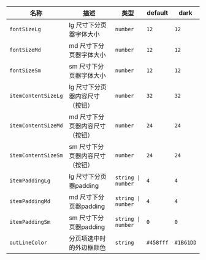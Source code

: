 | 名称 | 描述 | 类型 | default | dark |
|---|---|---|---|---|
| `fontSizeLg` | lg 尺寸下分页器字体大小 | `number` | `12` | `12` |
| `fontSizeMd` | md 尺寸下分页器字体大小 | `number` | `12` | `12` |
| `fontSizeSm` | sm 尺寸下分页器字体大小 | `number` | `12` | `12` |
| `itemContentSizeLg` | lg 尺寸下分页器内容尺寸（按钮） | `number` | `32` | `32` |
| `itemContentSizeMd` | md 尺寸下分页器内容尺寸（按钮） | `number` | `24` | `24` |
| `itemContentSizeSm` | sm 尺寸下分页器内容尺寸（按钮） | `number` | `24` | `24` |
| `itemPaddingLg` | lg 尺寸下分页器padding | `string \| number` | `4` | `4` |
| `itemPaddingMd` | md 尺寸下分页器padding | `string \| number` | `4` | `4` |
| `itemPaddingSm` | sm 尺寸下分页器padding | `string \| number` | `0` | `0` |
| `outLineColor` | 分页项选中时的外边框颜色 | `string` | `#458fff` | `#1B61DD` |
